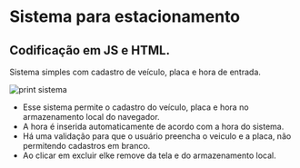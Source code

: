 # Sistema para estacionamento
## Codificação em JS e HTML.
Sistema simples com cadastro de veículo, placa e hora de entrada.

![print sistema](https://github.com/LzRodriguez/estacionamento_js/blob/master/images/print_tela_sistema.jpg)

- Esse sistema permite o cadastro do veículo, placa e hora no armazenamento local do navegador.
- A hora é inserida automaticamente de acordo com a hora do sistema.
- Há uma validação para que o usuário preencha o veiculo e a placa, não permitendo cadastros em branco.
- Ao clicar em excluir elke remove da tela e do armazenamento local.
